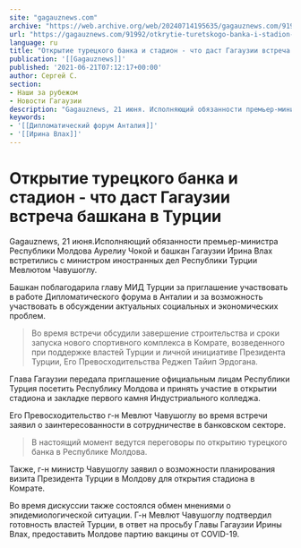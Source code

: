 ```yaml
---
site: "gagauznews.com"
archive: "https://web.archive.org/web/20240714195635/gagauznews.com/91992/otkrytie-turetskogo-banka-i-stadion-chto-dast-gagauzii-vstrecha-bashkana-v-turtsii.html"
url: "https://gagauznews.com/91992/otkrytie-turetskogo-banka-i-stadion-chto-dast-gagauzii-vstrecha-bashkana-v-turtsii.html"
language: ru
title: "Открытие турецкого банка и стадион - что даст Гагаузии встреча башкана в Турции"
publication: '[[Gagauznews]]'
published: '2021-06-21T07:12:17+00:00'
author: Сергей С.
section:
- Наши за рубежом
- Новости Гагаузии
description: "Gagauznews, 21 июня. Исполняющий обязанности премьер-министра Республики Молдова Аурелиу Чокой и башкан Гагаузии Ирина Влах встретились с министром иностранных дел Республики Турции Мевлютом Чавушоглу. Башкан поблагодарила главу МИД Турции за приглашение участвовать в работе Дипломатического форума в Анталии и за возможность участвовать в обсуждении актуальных социальных и экономических проблем. Во время встречи обсудили завершение строительства и сроки запуска нового спортивного комплекса в Комрате, возведенного при поддержке властей Турции и личной инициативе Президента Турции, Его Превосходительства Реджеп Тайип Эрдогана. Глава Гагаузии передала приглашение официальным лицам Республики Турция посетить Республику Молдова и принять участие в открытии стадиона и закладке первого камня Индустриального […]"
keywords:
- '[[Дипломатический форум Анталия]]'
- '[[Ирина Влах]]'
---
```


# Открытие турецкого банка и стадион - что даст Гагаузии встреча башкана в Турции

Gagauznews, 21 июня.Исполняющий обязанности премьер-министра Республики Молдова Аурелиу Чокой и башкан Гагаузии Ирина Влах встретились с министром иностранных дел Республики Турции Мевлютом Чавушоглу.

Башкан поблагодарила главу МИД Турции за приглашение участвовать в работе Дипломатического форума в Анталии и за возможность участвовать в обсуждении актуальных социальных и экономических проблем.

> Во время встречи обсудили завершение строительства и сроки запуска нового спортивного комплекса в Комрате, возведенного при поддержке властей Турции и личной инициативе Президента Турции, Его Превосходительства Реджеп Тайип Эрдогана.

Глава Гагаузии передала приглашение официальным лицам Республики Турция посетить Республику Молдова и принять участие в открытии стадиона и закладке первого камня Индустриального колледжа.

Его Превосходительство г-н Мевлют Чавушоглу во время встречи заявил о заинтересованности в сотрудничестве в банковском секторе.

> В настоящий момент ведутся переговоры по открытию турецкого банка в Республике Молдова.

Также, г-н министр Чавушоглу заявил о возможности планирования визита Президента Турции в Молдову для открытия стадиона в Комрате.

Во время дискуссии также состоялся обмен мнениями о эпидемиологической ситуации. Г-н Мевлют Чавушоглу подтвердил готовность властей Турции, в ответ на просьбу Главы Гагаузии Ирины Влах, предоставить Молдове партию вакцины от COVID-19.